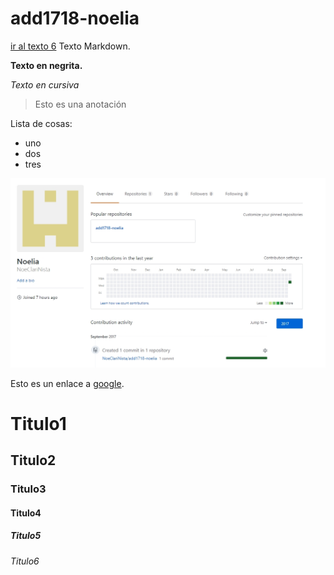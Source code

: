 # add1718-noelia

[ir al texto 6](#id1)
Texto Markdown.

**Texto en negrita.**

*Texto en cursiva*

> Esto es una anotación

Lista de cosas:
* uno
* dos
* tres

![imagen](./images/capturada1.jpg)

Esto es un enlace a [google](http://www.google.es).

# Titulo1
## Titulo2
### Titulo3
#### Titulo4
##### Titulo5
###### Titulo6<a href="id1"></a>
